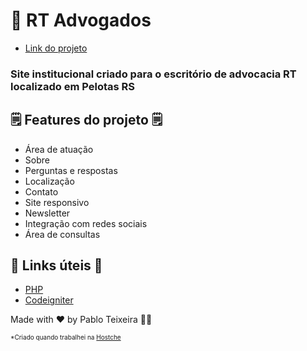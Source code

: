 # 📝 RT Advogados
- <a href="https://www.advogadosempelotas.com.br/" target="_blank">Link do projeto</a>


### Site institucional criado para o escritório de advocacia RT localizado em Pelotas RS


## 🗒️ Features do projeto 🗒️

- Área de atuação
- Sobre
- Perguntas e respostas
- Localização
- Contato
- Site responsivo
- Newsletter
- Integração com redes sociais
- Área de consultas

## 💎 Links úteis 💎
- [PHP](https://www.php.net/)
- [Codeigniter](https://www.codeigniter.com/)

Made with ♥ by Pablo Teixeira 🤟🏻

<small style="font-size: 10px">*Criado quando trabalhei na <a href="https://www.hostche.com.br/" target="_blank">Hostche</a></small>
